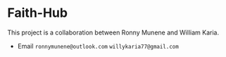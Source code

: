# Faith-Hub

This project is a collaboration between Ronny Munene and William Karia. 
- Email `ronnymunene@outlook.com`  `willykaria77@gmail.com`
